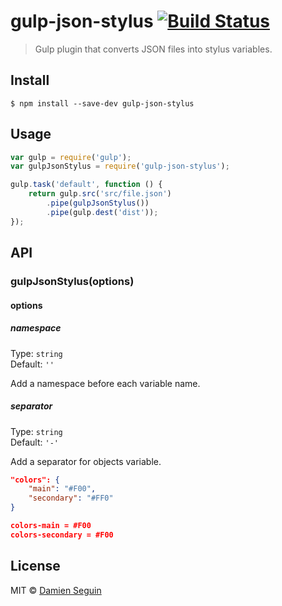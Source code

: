 # gulp-json-stylus [![Build Status](https://travis-ci.org/dmnsgn/gulp-json-stylus.svg?branch=master)](https://travis-ci.org/dmnsgn/gulp-json-stylus)

> Gulp plugin that converts JSON files into stylus variables.


## Install

```
$ npm install --save-dev gulp-json-stylus
```


## Usage

```js
var gulp = require('gulp');
var gulpJsonStylus = require('gulp-json-stylus');

gulp.task('default', function () {
	return gulp.src('src/file.json')
		.pipe(gulpJsonStylus())
		.pipe(gulp.dest('dist'));
});
```


## API

### gulpJsonStylus(options)

#### options

##### namespace

Type: `string`  
Default: `''`

Add a namespace before each variable name.

##### separator

Type: `string`  
Default: `'-'`

Add a separator for objects variable.

```json
"colors": {
	"main": "#F00",
	"secondary": "#FF0"
}

colors-main = #F00
colors-secondary = #F00


```



## License

MIT © [Damien Seguin](http://dmnsgn.me)
